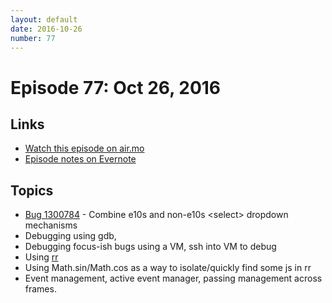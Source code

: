 ```yaml
---
layout: default
date: 2016-10-26
number: 77
---
```


# Episode 77: Oct 26, 2016

## Links
* [Watch this episode on air.mo](https://air.mozilla.org/the-joy-of-coding-episode-77/)
* [Episode notes on Evernote](https://www.evernote.com/l/AbI3t2rIi1ZInpfbGLVqugviVSdE8qX3jQs)

## Topics

* [Bug 1300784](https://bugzilla.mozilla.org/show_bug.cgi?id=1300784)  - Combine e10s and non-e10s &lt;select&gt; dropdown mechanisms
* Debugging using gdb,
* Debugging focus-ish bugs using a VM, ssh into VM to debug
* Using [rr](http://rr-project.org/)
* Using Math.sin/Math.cos as a way to isolate/quickly find some js in rr
* Event management, active event manager, passing management across frames.
